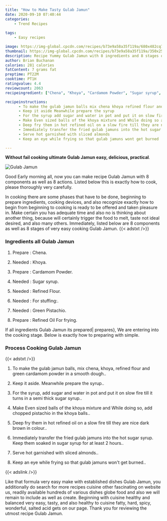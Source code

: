```yaml
---
title: "How to Make Tasty Gulab Jamun"
date: 2020-09-10 07:40:44
categories:
    - Trend Recipes
    
tags:
    - Easy recipes

image: https://img-global.cpcdn.com/recipes/b73e9a58a35f119a/680x482cq70/gulab-jamun-recipe-main-photo.jpg
thumbnail: https://img-global.cpcdn.com/recipes/b73e9a58a35f119a/350x250cq70/gulab-jamun-recipe-main-photo.jpg
description: Recipe Yummy Gulab Jamun with 8 ingredients and 8 stages of easy cooking.
author: Brian Buchanan
calories: 281 calories
fatContent: 7 grams fat
preptime: PT22M
cooktime: PT1H
ratingvalue: 4.4
reviewcount: 2063
recipeingredient: ["Chena", "Khoya", "Cardamom Powder", "Sugar syrup", "Refined Flour", "For stuffing", "Green Pistachio", "Refined Oil For frying"]

recipeinstructions: 
      - To make the gulab jamun balls mix chena khoya refined flour and green cardamom powder in a smooth dough 
      - Keep it aside Meanwhile prepare the syrup 
      - For the syrup add sugar and water in pot and put it on slow fire till it turns in a semi thick sugar syrup 
      - Make Even sized balls of the khoya mixture and While doing so add chopped pistachio in the khoya balls 
      - Deep fry them in hot refined oil on a slow fire till they are nice dark brown in colour 
      - Immediately transfer the fried gulab jamuns into the hot sugar syrup Keep them soaked in sugar syrup for at least 2 hours 
      - Serve hot garnished with sliced almonds 
      - Keep an eye while frying so that gulab jamuns wont get burned

---
```




**Without fail cooking ultimate Gulab Jamun easy, delicious, practical**. 


![Gulab Jamun](https://img-global.cpcdn.com/recipes/b73e9a58a35f119a/680x482cq70/gulab-jamun-recipe-main-photo.jpg "Gulab Jamun")




Good Early morning all, now you can make recipe Gulab Jamun with 8 components as well as 8 actions. Listed below this is exactly how to cook, please thoroughly very carefully.

In cooking there are some phases that have to be done, beginning to prepare ingredients, cooking devices, and also recognize exactly how to begin from beginning to cooking is ready to be offered and taken pleasure in. Make certain you has adequate time and also no is thinking about another thing, because will certainly trigger the food to melt, taste not ideal desired, and also many others. Immediately, listed below are 8 components as well as 8 stages of very easy cooking Gulab Jamun.
{{< adstxt />}}

### Ingredients all Gulab Jamun


1. Prepare  : Chena.

1. Needed  : Khoya.

1. Prepare  : Cardamom Powder.

1. Needed  : Sugar syrup.

1. Needed  : Refined Flour.

1. Needed  : For stuffing:.

1. Needed  : Green Pistachio.

1. Prepare  : Refined Oil For frying.



If all ingredients Gulab Jamun its prepared| prepares}, We are entering into the cooking stage. Below is exactly how to preparing with simple.

### Process Cooking Gulab Jamun

{{< adstxt />}}


1. To make the gulab jamun balls, mix chena, khoya, refined flour and green cardamom powder in a smooth dough..



1. Keep it aside. Meanwhile prepare the syrup..



1. For the syrup, add sugar and water in pot and put it on slow fire till it turns in a semi thick sugar syrup..



1. Make Even sized balls of the khoya mixture and While doing so, add chopped pistachio in the khoya balls..



1. Deep fry them in hot refined oil on a slow fire till they are nice dark brown in colour..



1. Immediately transfer the fried gulab jamuns into the hot sugar syrup. Keep them soaked in sugar syrup for at least 2 hours..



1. Serve hot garnished with sliced almonds..



1. Keep an eye while frying so that gulab jamuns won&#39;t get burned..





{{< adslink />}}

Like that formula very easy make with established dishes Gulab Jamun, you additionally do search for more recipes cuisine other fascinating on website us, readily available hundreds of various dishes globe food and also we will remain to include as well as create. Beginning with cuisine healthy and balanced very easy, tasty, and also healthy to cuisine fatty, hard, spicy, wonderful, salted acid gets on our page. Thank you for reviewing the utmost recipe Gulab Jamun.
